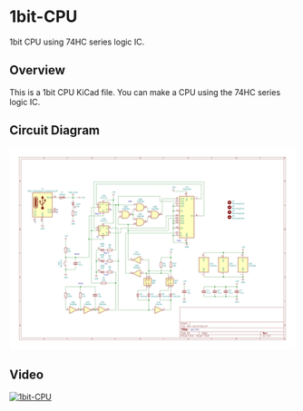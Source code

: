 # 1bit-CPU
1bit CPU using 74HC series logic IC.

## Overview
This is a 1bit CPU KiCad file.
You can make a CPU using the 74HC series logic IC.

## Circuit Diagram
![1bit-cpu.jpg](./docs/img/schematic.jpg)

## Video
[![1bit-CPU](https://img.youtube.com/vi/7_g6IDrb5PI/0.jpg)](https://www.youtube.com/watch?v=7_g6IDrb5PI)

